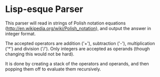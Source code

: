 Lisp-esque Parser
=================
This parser will read in strings of Polish notation equations
(http://en.wikipedia.org/wiki/Polish_notation), and output the
answer in integer format.

The accepted operators are addition ('+'), subtraction ('-'),
multiplication ('*') and division ('/'). Only integers are accepted as
operands (though changing this would not be hard).

It is done by creating a stack of the operators and operands, and then
popping them off to evaluate them recursively.